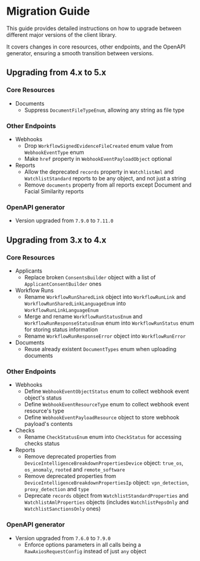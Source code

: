 # Migration Guide

This guide provides detailed instructions on how to upgrade between different
major versions of the client library.

It covers changes in core resources, other endpoints, and the OpenAPI generator,
ensuring a smooth transition between versions.

## Upgrading from 4.x to 5.x

### Core Resources

- Documents
  - Suppress `DocumentFileTypeEnum`, allowing any string as file type

### Other Endpoints

- Webhooks
  - Drop `WorkflowSignedEvidenceFileCreated` enum value from `WebhookEventType` enum
  - Make `href` property in `WebhookEventPayloadObject` optional
- Reports
  - Allow the deprecated `records` property in `WatchlistAml` and
    `WatchlistStandard` reports to be any object, and not just a string
  - Remove `documents` property from all reports except Document and
    Facial Similarity reports

### OpenAPI generator

- Version upgraded from `7.9.0` to `7.11.0`

## Upgrading from 3.x to 4.x

### Core Resources

- Applicants
  - Replace broken `ConsentsBuilder` object with a list of
    `ApplicantConsentBuilder` ones
- Workflow Runs
  - Rename `WorkflowRunSharedLink` object into `WorkflowRunLink` and
    `WorkflowRunSharedLinkLanguageEnum` into `WorkflowRunLinkLanguageEnum`
  - Merge and rename `WorkflowRunStatusEnum` and `WorkflowRunResponseStatusEnum`
    enum into `WorkflowRunStatus` enum for storing status information
  - Rename `WorkflowRunResponseError` object into `WorkflowRunError`
- Documents
  - Reuse already existent `DocumentTypes` enum when uploading documents

### Other Endpoints

- Webhooks
  - Define `WebhookEventObjectStatus` enum to collect webhook event object's status
  - Define `WebhookEventResourceType` enum to collect webhook event resource's type
  - Define `WebhookEventPayloadResource` object to store webhook payload's contents
- Checks
  - Rename `CheckStatusEnum` enum into `CheckStatus` for accessing checks status
- Reports
  - Remove deprecated properties from `DeviceIntelligenceBreakdownPropertiesDevice`
    object: `true_os`, `os_anomaly`, `rooted` and `remote_software`
  - Remove deprecated properties from `DeviceIntelligenceBreakdownPropertiesIp`
    object: `vpn_detection`, `proxy_detection` and `type`
  - Deprecate `records` object from `WatchlistStandardProperties` and
    `WatchlistAmlProperties` objects (includes `WatchlistPepsOnly` and
    `WatchlistSanctionsOnly` ones)

### OpenAPI generator

- Version upgraded from `7.6.0` to `7.9.0`
  - Enforce options parameters in all calls being a `RawAxiosRequestConfig`
    instead of just `any` object
